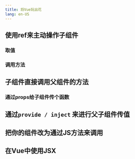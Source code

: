 ```yaml
---
title: 将Vue玩出花
lang: en-US
---
```


## 使用ref来主动操作子组件

### 取值

### 调用方法

## 子组件直接调用父组件的方法

### 通过props给子组件传个函数

## 通过`provide / inject` 来进行父子组件传值

## 把你的组件改为通过JS方法来调用

## 在Vue中使用JSX

